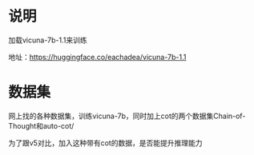 # 说明

加载vicuna-7b-1.1来训练

地址：https://huggingface.co/eachadea/vicuna-7b-1.1

# 数据集

网上找的各种数据集，训练vicuna-7b，同时加上cot的两个数据集Chain-of-Thought和auto-cot/

为了跟v5对比，加入这种带有cot的数据，是否能提升推理能力